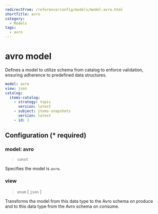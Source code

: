 ```yaml
---
redirectFrom: /reference/config/models/model-avro.html
shortTitle: avro
category:
  - Models
tags:
  - avro
---
```


# avro model

Defines a model to utilize schema from catalog to enforce validation, ensuring adherence to predefined data structures.

```yaml {1}
model: avro
view: json
catalog:
  items-catalog:
    - strategy: topic
      version: latest
    - subject: items-snapshots
      version: latest
    - id: 1
```

## Configuration (\* required)

### model: avro

> `const`

Specifies the model is `avro`.

### view

> `enum` [ `json` ]

Transforms the model from this data type to the Avro schema on produce and to this data type from the Avro schema on consume.

<!-- @include: ./.partials/cataloged.md -->
